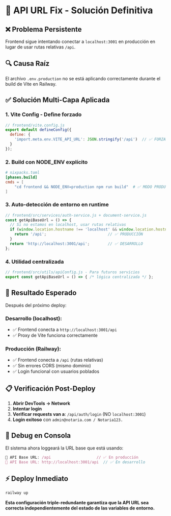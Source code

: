 # 🔧 API URL Fix - Solución Definitiva

## ❌ Problema Persistente
Frontend siguе intentando conectar a `localhost:3001` en producción en lugar de usar rutas relativas `/api`.

## 🔍 Causa Raíz
El archivo `.env.production` no se está aplicando correctamente durante el build de Vite en Railway.

## ✅ Solución Multi-Capa Aplicada

### **1. Vite Config - Define forzado**
```javascript
// frontend/vite.config.js
export default defineConfig({
  define: {
    'import.meta.env.VITE_API_URL': JSON.stringify('/api')  // ✅ FORZADO EN BUILD
  }
});
```

### **2. Build con NODE_ENV explícito**
```toml
# nixpacks.toml
[phases.build]
cmds = [
    "cd frontend && NODE_ENV=production npm run build"  # ✅ MODO PRODUCCIÓN
]
```

### **3. Auto-detección de entorno en runtime**
```javascript
// frontend/src/services/auth-service.js + document-service.js
const getApiBaseUrl = () => {
  // Si no estamos en localhost, usar rutas relativas
  if (window.location.hostname !== 'localhost' && window.location.hostname !== '127.0.0.1') {
    return '/api';                           // ✅ PRODUCCIÓN
  }
  return 'http://localhost:3001/api';        // ✅ DESARROLLO  
};
```

### **4. Utilidad centralizada**
```javascript
// frontend/src/utils/apiConfig.js - Para futuros servicios
export const getApiBaseUrl = () => { /* lógica centralizada */ };
```

## 🚀 Resultado Esperado

Después del próximo deploy:

### **Desarrollo (localhost)**:
- ✅ Frontend conecta a `http://localhost:3001/api`
- ✅ Proxy de Vite funciona correctamente

### **Producción (Railway)**:
- ✅ Frontend conecta a `/api` (rutas relativas)
- ✅ Sin errores CORS (mismo dominio)
- ✅ Login funcional con usuarios poblados

## 📋 Verificación Post-Deploy

1. **Abrir DevTools → Network**
2. **Intentar login** 
3. **Verificar requests van a**: `/api/auth/login` (NO `localhost:3001`)
4. **Login exitoso** con `admin@notaria.com / Notaria123.`

## 🎯 Debug en Consola

El sistema ahora loggeará la URL base que está usando:
```javascript
🔧 API Base URL: /api                    // ✅ En producción
🔧 API Base URL: http://localhost:3001/api  // ✅ En desarrollo  
```

## ⚡ Deploy Inmediato

```bash
railway up
```

**Esta configuración triple-redundante garantiza que la API URL sea correcta independientemente del estado de las variables de entorno.**